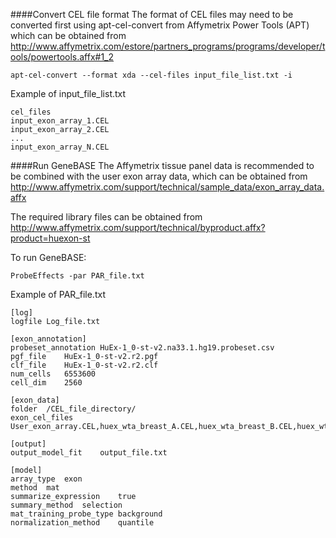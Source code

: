 ####Convert CEL file format
The format of CEL files may need to be converted first using apt-cel-convert from Affymetrix Power Tools (APT) which can be obtained from http://www.affymetrix.com/estore/partners_programs/programs/developer/tools/powertools.affx#1_2
```
apt-cel-convert --format xda --cel-files input_file_list.txt -i
```
Example of input_file_list.txt
```
cel_files
input_exon_array_1.CEL
input_exon_array_2.CEL
...
input_exon_array_N.CEL
```
####Run GeneBASE
The Affymetrix tissue panel data is recommended to be combined with the user exon array data, which can be obtained from http://www.affymetrix.com/support/technical/sample_data/exon_array_data.affx

The required library files can be obtained from http://www.affymetrix.com/support/technical/byproduct.affx?product=huexon-st

To run GeneBASE:
```
ProbeEffects -par PAR_file.txt
```
Example of PAR_file.txt
```
[log]
logfile	Log_file.txt

[exon_annotation]
probeset_annotation	HuEx-1_0-st-v2.na33.1.hg19.probeset.csv
pgf_file	HuEx-1_0-st-v2.r2.pgf
clf_file	HuEx-1_0-st-v2.r2.clf
num_cells	6553600
cell_dim	2560

[exon_data]
folder	/CEL_file_directory/
exon_cel_files	User_exon_array.CEL,huex_wta_breast_A.CEL,huex_wta_breast_B.CEL,huex_wta_breast_C.CEL,huex_wta_cerebellum_A.CEL,huex_wta_cerebellum_B.CEL,huex_wta_cerebellum_C.CEL,huex_wta_heart_A.CEL,huex_wta_heart_B.CEL,huex_wta_heart_C.CEL,huex_wta_kidney_A.CEL,huex_wta_kidney_B.CEL,huex_wta_kidney_C.CEL,huex_wta_liver_A.CEL,huex_wta_liver_B.CEL,huex_wta_liver_C.CEL,huex_wta_muscle_A.CEL,huex_wta_muscle_B.CEL,huex_wta_muscle_C.CEL,huex_wta_pancreas_A.CEL,huex_wta_pancreas_B.CEL,huex_wta_pancreas_C.CEL,huex_wta_prostate_A.CEL,huex_wta_prostate_B.CEL,huex_wta_prostate_C.CEL,huex_wta_spleen_A.CEL,huex_wta_spleen_B.CEL,huex_wta_spleen_C.CEL,huex_wta_testes_A.CEL,huex_wta_testes_B.CEL,huex_wta_testes_C.CEL,huex_wta_thyroid_A.CEL,huex_wta_thyroid_B.CEL,huex_wta_thyroid_C.CEL

[output]
output_model_fit	output_file.txt

[model]
array_type	exon
method	mat
summarize_expression	true
summary_method	selection
mat_training_probe_type	background
normalization_method	quantile
```
